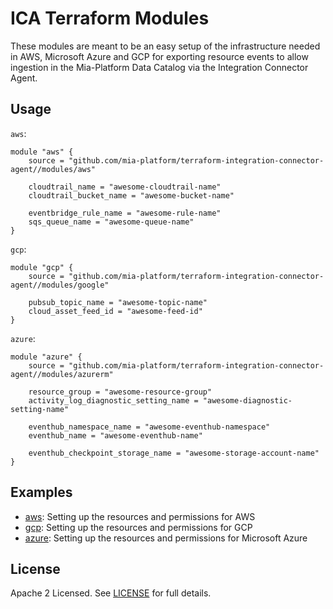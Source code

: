 # ICA Terraform Modules

These modules are meant to be an easy setup of the infrastructure needed in AWS, Microsoft Azure and GCP for exporting
resource events to allow ingestion in the Mia-Platform Data Catalog via the Integration Connector Agent.

## Usage

`aws`:

```hcl
module "aws" {
	source = "github.com/mia-platform/terraform-integration-connector-agent//modules/aws"

	cloudtrail_name = "awesome-cloudtrail-name"
	cloudtrail_bucket_name = "awesome-bucket-name"

	eventbridge_rule_name = "awesome-rule-name"
	sqs_queue_name = "awesome-queue-name"
}
```

`gcp`:

```hcl
module "gcp" {
	source = "github.com/mia-platform/terraform-integration-connector-agent//modules/google"

	pubsub_topic_name = "awesome-topic-name"
	cloud_asset_feed_id = "awesome-feed-id"
}
```

`azure`:

```hcl
module "azure" {
	source = "github.com/mia-platform/terraform-integration-connector-agent//modules/azurerm"

	resource_group = "awesome-resource-group"
	activity_log_diagnostic_setting_name = "awesome-diagnostic-setting-name"

	eventhub_namespace_name = "awesome-eventhub-namespace"
	eventhub_name = "awesome-eventhub-name"

	eventhub_checkpoint_storage_name = "awesome-storage-account-name"
}
```

## Examples

- [aws](./examples/aws): Setting up the resources and permissions for AWS
- [gcp](./examples/gcp/): Setting up the resources and permissions for GCP
- [azure](./examples/azure/): Setting up the resources and permissions for Microsoft Azure

## License

Apache 2 Licensed. See [LICENSE](./LICENSE) for full details.
